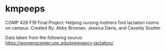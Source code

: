 # kmpeeps
COMP 426 F19 Final Project: Helping nursing mothers find lactation rooms on campus.
Created By: Abby Brosnan, Jessica Davis, and Cassidy Soutter

Data taken from the following source: https://womenscenter.unc.edu/pregnancy-lactation/